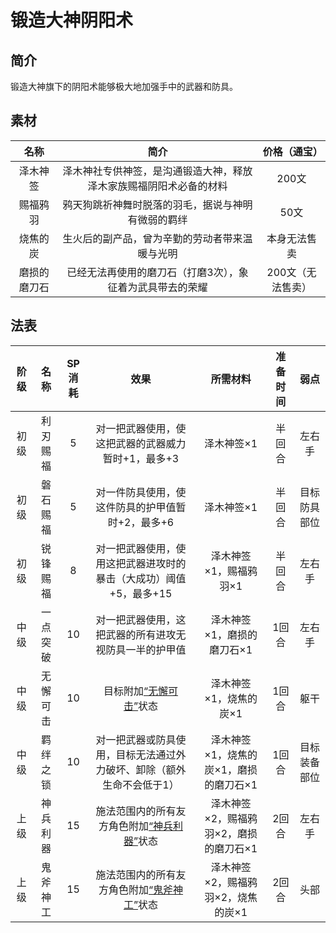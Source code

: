 # 锻造大神阴阳术

## 简介

锻造大神旗下的阴阳术能够极大地加强手中的武器和防具。

## 素材

名称|简介|价格（通宝）
:--:|:--:|:--:
泽木神签|泽木神社专供神签，是沟通锻造大神，释放泽木家族赐福阴阳术必备的材料|200文
赐福鸦羽|鸦天狗跳祈神舞时脱落的羽毛，据说与神明有微弱的羁绊|50文
烧焦的炭|生火后的副产品，曾为辛勤的劳动者带来温暖与光明|本身无法售卖
磨损的磨刀石|已经无法再使用的磨刀石（打磨3次），象征着为武具带去的荣耀|200文（无法售卖）

## 法表

阶级|名称|SP消耗|效果|所需材料|准备时间|弱点
:--:|:--:|:--:|:--:|:--:|:--:|:--:
初级|利刃赐福|5|对一把武器使用，使这把武器的武器威力暂时+1，最多+3|泽木神签×1|半回合|左右手
初级|磐石赐福|5|对一件防具使用，使这件防具的护甲值暂时+2，最多+6|泽木神签×1|半回合|目标防具部位
初级|锐锋赐福|8|对一把武器使用，使用这把武器进攻时的暴击（大成功）阈值+5，最多+15|泽木神签×1，赐福鸦羽×1|半回合|左右手
中级|一点突破|10|对一把武器使用，这把武器的所有进攻无视防具一半的护甲值|泽木神签×1，磨损的磨刀石×1|1回合|左右手
中级|无懈可击|10|目标附加<a href="../../../../status/normal/#无懈可击" target="_blank">“无懈可击”</a>状态|泽木神签×1，烧焦的炭×1|1回合|躯干
中级|羁绊之锁|10|对一把武器或防具使用，目标无法通过外力破坏、卸除（额外生命不会低于1）|泽木神签×1，烧焦的炭×1，磨损的磨刀石×1|1回合|目标装备部位
上级|神兵利器|15|施法范围内的所有友方角色附加<a href="../../../../status/normal/#神兵利器" target="_blank">“神兵利器”</a>状态|泽木神签×2，赐福鸦羽×2，磨损的磨刀石×1|2回合|左右手
上级|鬼斧神工|15|施法范围内的所有友方角色附加<a href="../../../../status/normal/#鬼斧神工" target="_blank">“鬼斧神工”</a>状态|泽木神签×2，赐福鸦羽×2，烧焦的炭×1|2回合|头部